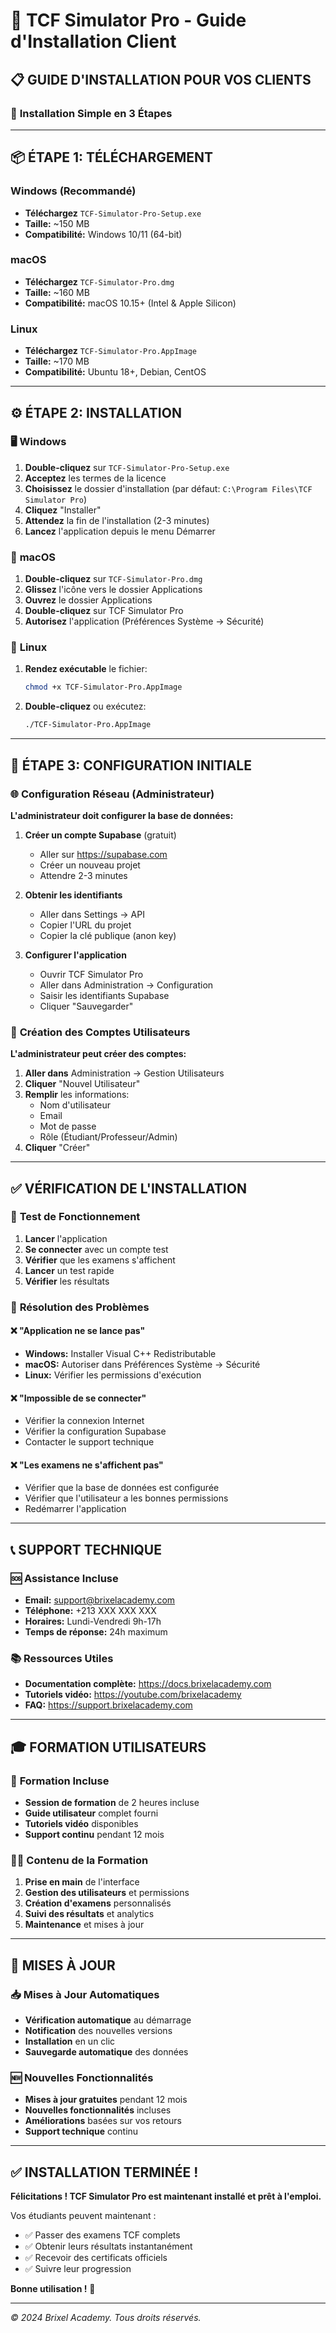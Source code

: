 # 🚀 TCF Simulator Pro - Guide d'Installation Client

## 📋 **GUIDE D'INSTALLATION POUR VOS CLIENTS**

### 🎯 **Installation Simple en 3 Étapes**

---

## 📦 **ÉTAPE 1: TÉLÉCHARGEMENT**

### Windows (Recommandé)
- **Téléchargez** `TCF-Simulator-Pro-Setup.exe`
- **Taille:** ~150 MB
- **Compatibilité:** Windows 10/11 (64-bit)

### macOS
- **Téléchargez** `TCF-Simulator-Pro.dmg`
- **Taille:** ~160 MB  
- **Compatibilité:** macOS 10.15+ (Intel & Apple Silicon)

### Linux
- **Téléchargez** `TCF-Simulator-Pro.AppImage`
- **Taille:** ~170 MB
- **Compatibilité:** Ubuntu 18+, Debian, CentOS

---

## ⚙️ **ÉTAPE 2: INSTALLATION**

### 🖥️ **Windows**
1. **Double-cliquez** sur `TCF-Simulator-Pro-Setup.exe`
2. **Acceptez** les termes de la licence
3. **Choisissez** le dossier d'installation (par défaut: `C:\Program Files\TCF Simulator Pro`)
4. **Cliquez** "Installer"
5. **Attendez** la fin de l'installation (2-3 minutes)
6. **Lancez** l'application depuis le menu Démarrer

### 🍎 **macOS**
1. **Double-cliquez** sur `TCF-Simulator-Pro.dmg`
2. **Glissez** l'icône vers le dossier Applications
3. **Ouvrez** le dossier Applications
4. **Double-cliquez** sur TCF Simulator Pro
5. **Autorisez** l'application (Préférences Système → Sécurité)

### 🐧 **Linux**
1. **Rendez exécutable** le fichier:
   ```bash
   chmod +x TCF-Simulator-Pro.AppImage
   ```
2. **Double-cliquez** ou exécutez:
   ```bash
   ./TCF-Simulator-Pro.AppImage
   ```

---

## 🔗 **ÉTAPE 3: CONFIGURATION INITIALE**

### 🌐 **Configuration Réseau (Administrateur)**

**L'administrateur doit configurer la base de données:**

1. **Créer un compte Supabase** (gratuit)
   - Aller sur https://supabase.com
   - Créer un nouveau projet
   - Attendre 2-3 minutes

2. **Obtenir les identifiants**
   - Aller dans Settings → API
   - Copier l'URL du projet
   - Copier la clé publique (anon key)

3. **Configurer l'application**
   - Ouvrir TCF Simulator Pro
   - Aller dans Administration → Configuration
   - Saisir les identifiants Supabase
   - Cliquer "Sauvegarder"

### 👥 **Création des Comptes Utilisateurs**

**L'administrateur peut créer des comptes:**

1. **Aller dans** Administration → Gestion Utilisateurs
2. **Cliquer** "Nouvel Utilisateur"
3. **Remplir** les informations:
   - Nom d'utilisateur
   - Email
   - Mot de passe
   - Rôle (Étudiant/Professeur/Admin)
4. **Cliquer** "Créer"

---

## ✅ **VÉRIFICATION DE L'INSTALLATION**

### 🧪 **Test de Fonctionnement**

1. **Lancer** l'application
2. **Se connecter** avec un compte test
3. **Vérifier** que les examens s'affichent
4. **Lancer** un test rapide
5. **Vérifier** les résultats

### 🔧 **Résolution des Problèmes**

#### ❌ **"Application ne se lance pas"**
- **Windows:** Installer Visual C++ Redistributable
- **macOS:** Autoriser dans Préférences Système → Sécurité
- **Linux:** Vérifier les permissions d'exécution

#### ❌ **"Impossible de se connecter"**
- Vérifier la connexion Internet
- Vérifier la configuration Supabase
- Contacter le support technique

#### ❌ **"Les examens ne s'affichent pas"**
- Vérifier que la base de données est configurée
- Vérifier que l'utilisateur a les bonnes permissions
- Redémarrer l'application

---

## 📞 **SUPPORT TECHNIQUE**

### 🆘 **Assistance Incluse**

- **Email:** support@brixelacademy.com
- **Téléphone:** +213 XXX XXX XXX
- **Horaires:** Lundi-Vendredi 9h-17h
- **Temps de réponse:** 24h maximum

### 📚 **Ressources Utiles**

- **Documentation complète:** https://docs.brixelacademy.com
- **Tutoriels vidéo:** https://youtube.com/brixelacademy
- **FAQ:** https://support.brixelacademy.com

---

## 🎓 **FORMATION UTILISATEURS**

### 📖 **Formation Incluse**

- **Session de formation** de 2 heures incluse
- **Guide utilisateur** complet fourni
- **Tutoriels vidéo** disponibles
- **Support continu** pendant 12 mois

### 👨‍🏫 **Contenu de la Formation**

1. **Prise en main** de l'interface
2. **Gestion des utilisateurs** et permissions
3. **Création d'examens** personnalisés
4. **Suivi des résultats** et analytics
5. **Maintenance** et mises à jour

---

## 🔄 **MISES À JOUR**

### 📥 **Mises à Jour Automatiques**

- **Vérification automatique** au démarrage
- **Notification** des nouvelles versions
- **Installation** en un clic
- **Sauvegarde automatique** des données

### 🆕 **Nouvelles Fonctionnalités**

- **Mises à jour gratuites** pendant 12 mois
- **Nouvelles fonctionnalités** incluses
- **Améliorations** basées sur vos retours
- **Support technique** continu

---

## ✅ **INSTALLATION TERMINÉE !**

**Félicitations ! TCF Simulator Pro est maintenant installé et prêt à l'emploi.**

Vos étudiants peuvent maintenant :
- ✅ Passer des examens TCF complets
- ✅ Obtenir leurs résultats instantanément  
- ✅ Recevoir des certificats officiels
- ✅ Suivre leur progression

**Bonne utilisation !** 🎉

---

*© 2024 Brixel Academy. Tous droits réservés.*